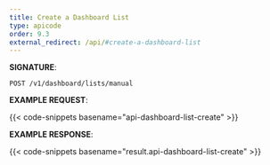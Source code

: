 ```yaml
---
title: Create a Dashboard List
type: apicode
order: 9.3
external_redirect: /api/#create-a-dashboard-list
---
```


**SIGNATURE**:

`POST /v1/dashboard/lists/manual`

**EXAMPLE REQUEST**:

{{< code-snippets basename="api-dashboard-list-create" >}}

**EXAMPLE RESPONSE**:

{{< code-snippets basename="result.api-dashboard-list-create" >}}
